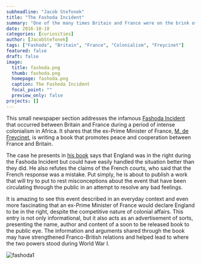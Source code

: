 ```yaml
---
subheadline: "Jacob Stefonek"
title: "The Fashoda Incident"
summary: "One of the many times Britain and France were on the brink of war."
date: 2016-10-10
categories: [curiosities]
author: [JacobStefonek]
tags: ["Fashoda", "Britain", "France", "Colonialism", "Freycinet"]
featured: false
draft: false
image:
  title: fashoda.png
  thumb: fashoda.png
  homepage: fashoda.png
  caption: The Fashoda Incident
  focal_point: ""
  preview_only: false
projects: []
---
```


This small newspaper section addresses the infamous [Fashoda Incident](https://www.britannica.com/event/Fashoda-Incident) that occurred between Britain and France during a period of intense colonialism in Africa. It shares that the ex-Prime Minister of France, [M. de Freycinet](https://www.britannica.com/biography/Charles-Louis-de-Saulces-de-Freycinet), is writing a book that promotes peace and cooperation between France and Britain.

The case he presents in [his book](https://babel.hathitrust.org/cgi/pt?id=uc1.$b749498;view=2up;seq=460) says that England was in the right during the Fashoda Incident but could have easily handled the situation better than they did. He also refutes the claims of the French courts, who said that the French response was a mistake. Put simply, he is about to publish a work that will try to put to rest misconceptions about the event that have been circulating through the public in an attempt to resolve any bad feelings.

It is amazing to see this event described in an everyday context and even more fascinating that an ex-Prime Minister of France would declare England to be in the right, despite the competitive nature of colonial affairs. This entry is not only informational, but it also acts as an advertisement of sorts, presenting the name, author and content of a soon to be released book to the public eye. The information and arguments shared through the book may have strengthened Franco-British relations and helped lead to where the two powers stood during World War I.

![fashoda1](https://github.com/dig-eg-gaz/dig-eg-gaz.github.io/blob/master/images/fashoda1.jpg?raw=true)
